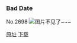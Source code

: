 ### Bad Date
No.2698
![图片不见了~~~](https://imgs.xkcd.com/comics/bad_date.png)

[原址](https://xkcd.com//2698) [下载](https://imgs.xkcd.com/comics/bad_date.png)

